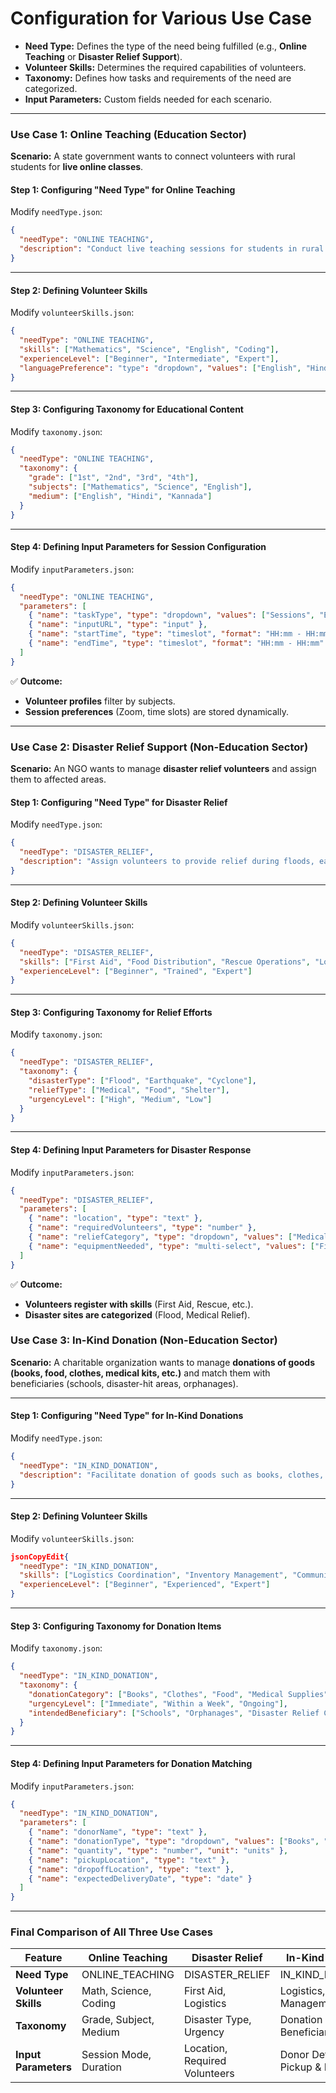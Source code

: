 # Configuration for Various Use Case

* **Need Type:** Defines the type of the need being fulfilled (e.g., **Online Teaching** or **Disaster Relief Support**).
* **Volunteer Skills:** Determines the required capabilities of volunteers.
* **Taxonomy:** Defines how tasks and requirements of the need are categorized.
* **Input Parameters:** Custom fields needed for each scenario.

***

### **Use Case 1: Online Teaching (Education Sector)**

**Scenario:** A state government wants to connect volunteers with rural students for **live online classes**.

#### **Step 1: Configuring "Need Type" for Online Teaching**

Modify `needType.json`:

```json
{
  "needType": "ONLINE TEACHING",
  "description": "Conduct live teaching sessions for students in rural schools"
}
```

***

#### **Step 2: Defining Volunteer Skills**

Modify `volunteerSkills.json`:

```json
{
  "needType": "ONLINE TEACHING",
  "skills": ["Mathematics", "Science", "English", "Coding"],
  "experienceLevel": ["Beginner", "Intermediate", "Expert"],
  "languagePreference": "type": "dropdown", "values": ["English", "Hindi", "Kannada"]
}
```

***

#### **Step 3: Configuring Taxonomy for Educational Content**

Modify `taxonomy.json`:

```json
{
  "needType": "ONLINE TEACHING",
  "taxonomy": {
    "grade": ["1st", "2nd", "3rd", "4th"],
    "subjects": ["Mathematics", "Science", "English"],
    "medium": ["English", "Hindi", "Kannada"]
  }
}
```

***

#### **Step 4: Defining Input Parameters for Session Configuration**

Modify `inputParameters.json`:

```json
{
  "needType": "ONLINE TEACHING",
  "parameters": [
    { "name": "taskType", "type": "dropdown", "values": ["Sessions", "Events", "Tasks"] },
    { "name": "inputURL", "type": "input" },
    { "name": "startTime", "type": "timeslot", "format": "HH:mm - HH:mm" },
    { "name": "endTime", "type": "timeslot", "format": "HH:mm - HH:mm" }
  ]
}
```

✅ **Outcome:**

* **Volunteer profiles** filter by subjects.
* **Session preferences** (Zoom, time slots) are stored dynamically.

***

### **Use Case 2: Disaster Relief Support (Non-Education Sector)**

**Scenario:** An NGO wants to manage **disaster relief volunteers** and assign them to affected areas.

#### **Step 1: Configuring "Need Type" for Disaster Relief**

Modify `needType.json`:

```json
{
  "needType": "DISASTER_RELIEF",
  "description": "Assign volunteers to provide relief during floods, earthquakes, etc."
}
```

***

#### **Step 2: Defining Volunteer Skills**

Modify `volunteerSkills.json`:

```json
{
  "needType": "DISASTER_RELIEF",
  "skills": ["First Aid", "Food Distribution", "Rescue Operations", "Logistics"],
  "experienceLevel": ["Beginner", "Trained", "Expert"]
}
```

***

#### **Step 3: Configuring Taxonomy for Relief Efforts**

Modify `taxonomy.json`:

```json
{
  "needType": "DISASTER_RELIEF",
  "taxonomy": {
    "disasterType": ["Flood", "Earthquake", "Cyclone"],
    "reliefType": ["Medical", "Food", "Shelter"],
    "urgencyLevel": ["High", "Medium", "Low"]
  }
}
```

***

#### **Step 4: Defining Input Parameters for Disaster Response**

Modify `inputParameters.json`:

```json
{
  "needType": "DISASTER_RELIEF",
  "parameters": [
    { "name": "location", "type": "text" },
    { "name": "requiredVolunteers", "type": "number" },
    { "name": "reliefCategory", "type": "dropdown", "values": ["Medical", "Food", "Shelter"] },
    { "name": "equipmentNeeded", "type": "multi-select", "values": ["First Aid Kit", "Blankets", "Food Packets"] }
  ]
}
```

✅ **Outcome:**

* **Volunteers register with skills** (First Aid, Rescue, etc.).
* **Disaster sites are categorized** (Flood, Medical Relief).

### **Use Case 3: In-Kind Donation (Non-Education Sector)**

**Scenario:** A charitable organization wants to manage **donations of goods (books, food, clothes, medical kits, etc.)** and match them with beneficiaries (schools, disaster-hit areas, orphanages).

***

#### **Step 1: Configuring "Need Type" for In-Kind Donations**

Modify `needType.json`:

```json
{
  "needType": "IN_KIND_DONATION",
  "description": "Facilitate donation of goods such as books, clothes, food, and medical supplies."
}
```

***

#### **Step 2: Defining Volunteer Skills**

Modify `volunteerSkills.json`:

```json
jsonCopyEdit{
  "needType": "IN_KIND_DONATION",
  "skills": ["Logistics Coordination", "Inventory Management", "Community Outreach"],
  "experienceLevel": ["Beginner", "Experienced", "Expert"]
}
```

***

#### **Step 3: Configuring Taxonomy for Donation Items**

Modify `taxonomy.json`:

```json
{
  "needType": "IN_KIND_DONATION",
  "taxonomy": {
    "donationCategory": ["Books", "Clothes", "Food", "Medical Supplies"],
    "urgencyLevel": ["Immediate", "Within a Week", "Ongoing"],
    "intendedBeneficiary": ["Schools", "Orphanages", "Disaster Relief Camps"]
  }
}
```

***

#### **Step 4: Defining Input Parameters for Donation Matching**

Modify `inputParameters.json`:

```json
{
  "needType": "IN_KIND_DONATION",
  "parameters": [
    { "name": "donorName", "type": "text" },
    { "name": "donationType", "type": "dropdown", "values": ["Books", "Clothes", "Food", "Medical Supplies"] },
    { "name": "quantity", "type": "number", "unit": "units" },
    { "name": "pickupLocation", "type": "text" },
    { "name": "dropoffLocation", "type": "text" },
    { "name": "expectedDeliveryDate", "type": "date" }
  ]
}
```



***

### **Final Comparison of All Three Use Cases**

| Feature              | Online Teaching        | Disaster Relief               | In-Kind Donation                |
| -------------------- | ---------------------- | ----------------------------- | ------------------------------- |
| **Need Type**        | ONLINE\_TEACHING       | DISASTER\_RELIEF              | IN\_KIND\_DONATION              |
| **Volunteer Skills** | Math, Science, Coding  | First Aid, Logistics          | Logistics, Inventory Management |
| **Taxonomy**         | Grade, Subject, Medium | Disaster Type, Urgency        | Donation Type, Beneficiary      |
| **Input Parameters** | Session Mode, Duration | Location, Required Volunteers | Donor Details, Pickup & Dropoff |
